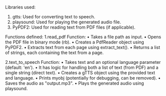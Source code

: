 Libraries used:
  1.	gtts: Used for converting text to speech.
  2.	playsound: Used for playing the generated audio file.
  3.	PyPDF2: Used for reading text from PDF files (if applicable).

Functions defined:
  1.read_pdf Function:
    •	Takes a file path as input.
    •	Opens the PDF file in binary mode (rb).
    •	Creates a PdfReader object using PyPDF2.
    •	Extracts text from each page using extract_text().
    •	Returns a list of strings, each containing the text from a page.
  
  2.text_to_speech Function:
    •	Takes text and an optional language parameter (default: 'en').
    •	It has logic for handling both a list of text (from PDF) and a single string (direct text).
    •	Creates a gTTS object using the provided text and language.
    •	Prints myobj (potentially for debugging, can be removed).
    •	Saves the audio as "output.mp3".
    •	Plays the generated audio using playsound.
